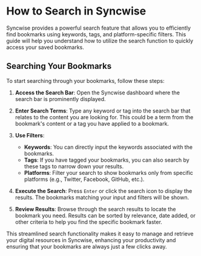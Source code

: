 # How to Search in Syncwise

Syncwise provides a powerful search feature that allows you to efficiently find bookmarks using keywords, tags, and platform-specific filters. This guide will help you understand how to utilize the search function to quickly access your saved bookmarks.

## Searching Your Bookmarks

To start searching through your bookmarks, follow these steps:

1. **Access the Search Bar**: Open the Syncwise dashboard where the search bar is prominently displayed.

2. **Enter Search Terms**: Type any keyword or tag into the search bar that relates to the content you are looking for. This could be a term from the bookmark's content or a tag you have applied to a bookmark.

3. **Use Filters**:
   - **Keywords**: You can directly input the keywords associated with the bookmarks.
   - **Tags**: If you have tagged your bookmarks, you can also search by these tags to narrow down your results.
   - **Platforms**: Filter your search to show bookmarks only from specific platforms (e.g., Twitter, Facebook, GitHub, etc.).

4. **Execute the Search**: Press `Enter` or click the search icon to display the results. The bookmarks matching your input and filters will be shown.

5. **Review Results**: Browse through the search results to locate the bookmark you need. Results can be sorted by relevance, date added, or other criteria to help you find the specific bookmark faster.

This streamlined search functionality makes it easy to manage and retrieve your digital resources in Syncwise, enhancing your productivity and ensuring that your bookmarks are always just a few clicks away.
